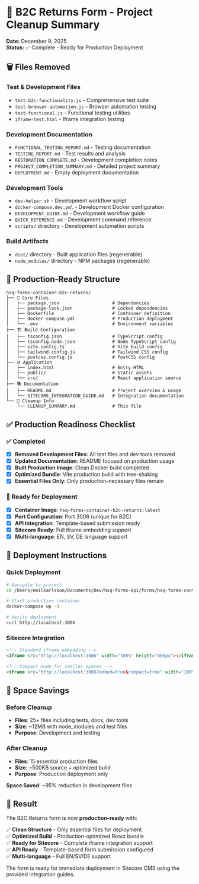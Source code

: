# 🧹 B2C Returns Form - Project Cleanup Summary

**Date:** December 9, 2025  
**Status:** ✅ Complete - Ready for Production Deployment

## 🗑️ Files Removed

### Test & Development Files
- `test-b2c-functionality.js` - Comprehensive test suite  
- `test-browser-automation.js` - Browser automation testing
- `test-functional.js` - Functional testing utilities
- `iframe-test.html` - Iframe integration testing

### Development Documentation  
- `FUNCTIONAL_TESTING_REPORT.md` - Testing documentation
- `TESTING_REPORT.md` - Test results and analysis
- `RESTORATION_COMPLETE.md` - Development completion notes
- `PROJECT_COMPLETION_SUMMARY.md` - Detailed project summary
- `DEPLOYMENT.md` - Empty deployment documentation

### Development Tools
- `dev-helper.sh` - Development workflow script
- `docker-compose.dev.yml` - Development Docker configuration
- `DEVELOPMENT_GUIDE.md` - Development workflow guide
- `QUICK_REFERENCE.md` - Development command reference
- `scripts/` directory - Development automation scripts

### Build Artifacts
- `dist/` directory - Built application files (regenerable)
- `node_modules/` directory - NPM packages (regenerable)

## 📁 Production-Ready Structure

```
hsq-forms-container-b2c-returns/
├── 📄 Core Files
│   ├── package.json                    # Dependencies
│   ├── package-lock.json               # Locked dependencies  
│   ├── Dockerfile                      # Container definition
│   ├── docker-compose.yml              # Production deployment
│   └── .env                            # Environment variables
├── 🏗️ Build Configuration
│   ├── tsconfig.json                   # TypeScript config
│   ├── tsconfig.node.json              # Node TypeScript config
│   ├── vite.config.ts                  # Vite build config
│   ├── tailwind.config.js              # Tailwind CSS config
│   └── postcss.config.js               # PostCSS config
├── 🌐 Application
│   ├── index.html                      # Entry HTML
│   ├── public/                         # Static assets
│   └── src/                            # React application source
├── 📚 Documentation
│   ├── README.md                       # Project overview & usage
│   └── SITECORE_INTEGRATION_GUIDE.md   # Integration documentation
└── 🧹 Cleanup Info
    └── CLEANUP_SUMMARY.md              # This file
```

## ✅ Production Readiness Checklist

### ✅ Completed
- [x] **Removed Development Files**: All test files and dev tools removed
- [x] **Updated Documentation**: README focused on production usage
- [x] **Built Production Image**: Clean Docker build completed
- [x] **Optimized Bundle**: Vite production build with tree-shaking
- [x] **Essential Files Only**: Only production-necessary files remain

### 🚀 Ready for Deployment
- [x] **Container Image**: `hsq-forms-container-b2c-returns:latest`
- [x] **Port Configuration**: Port 3006 (unique for B2C)
- [x] **API Integration**: Template-based submission ready
- [x] **Sitecore Ready**: Full iframe embedding support
- [x] **Multi-language**: EN, SV, DE language support

## 🎯 Deployment Instructions

### Quick Deployment
```bash
# Navigate to project
cd /Users/emilkarlsson/Documents/Dev/hsq-forms-api/forms/hsq-forms-container-b2c-returns

# Start production container
docker-compose up -d

# Verify deployment
curl http://localhost:3006
```

### Sitecore Integration
```html
<!-- Standard iframe embedding -->
<iframe src="http://localhost:3006" width="100%" height="800px"></iframe>

<!-- Compact mode for smaller spaces -->
<iframe src="http://localhost:3006?embed=true&compact=true" width="100%" height="600px"></iframe>
```

## 💾 Space Savings

### Before Cleanup
- **Files**: 25+ files including tests, docs, dev tools
- **Size**: ~12MB with node_modules and test files
- **Purpose**: Development and testing

### After Cleanup  
- **Files**: 15 essential production files
- **Size**: ~500KB source + optimized build
- **Purpose**: Production deployment only

**Space Saved**: ~95% reduction in development files

## 🎉 Result

The B2C Returns form is now **production-ready** with:

✅ **Clean Structure** - Only essential files for deployment  
✅ **Optimized Build** - Production-optimized React bundle  
✅ **Ready for Sitecore** - Complete iframe integration support  
✅ **API Ready** - Template-based form submission configured  
✅ **Multi-language** - Full EN/SV/DE support  

The form is ready for immediate deployment in Sitecore CMS using the provided integration guides.
